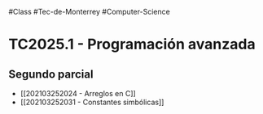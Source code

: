 #Class #Tec-de-Monterrey #Computer-Science
# TC2025.1 - Programación avanzada

## Segundo parcial
- [[202103252024 - Arreglos en C]]
- [[202103252031 - Constantes simbólicas]]


